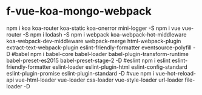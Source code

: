 # f-vue-koa-mongo-webpack
npm i koa koa-router koa-static koa-onerror mini-logger -S
npm i vue vue-router -S
npm i lodash -S
npm i webpack koa-webpack-hot-middleware koa-webpack-dev-middleware webpack-merge html-webpack-plugin extract-text-webpack-plugin eslint-friendly-formatter eventsource-polyfill -D
#babel
npm i babel-core babel-loader babel-plugin-transform-runtime babel-preset-es2015 babel-preset-stage-2 -D
#eslint
npm i eslint eslint-friendly-formatter eslint-loader eslint-plugin-html eslint-config-standard eslint-plugin-promise eslint-plugin-standard -D
#vue
npm i vue-hot-reload-api vue-html-loader vue-loader css-loader vue-style-loader url-loader file-loader -D